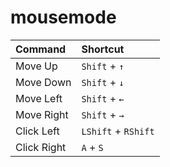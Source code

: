 # mousemode
| Command     | Shortcut            |
| :---        | :---                |
| Move Up     | `Shift` + `↑`      |
| Move Down   | `Shift` + `↓`      |
| Move Left   | `Shift` + `←`      |
| Move Right  | `Shift` + `→`      |
| Click Left  | `LShift` + `RShift` |
| Click Right | `A` + `S`           |
